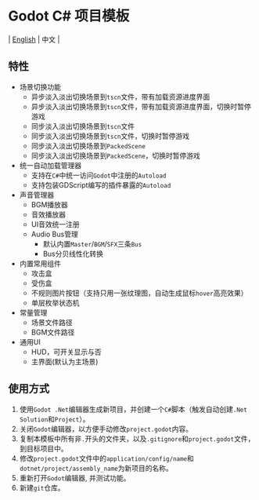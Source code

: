 ﻿# Godot C# 项目模板 
| [English](https://github.com/cuppar/godotnettemplate?tab=readme-ov-file#godot-c-project-template) | 中文 |

## 特性

- 场景切换功能
  - 异步淡入淡出切换场景到`tscn`文件，带有加载资源进度界面
  - 异步淡入淡出切换场景到`tscn`文件，带有加载资源进度界面，切换时暂停游戏
  - 同步淡入淡出切换场景到`tscn`文件
  - 同步淡入淡出切换场景到`tscn`文件，切换时暂停游戏
  - 同步淡入淡出切换场景到`PackedScene`
  - 同步淡入淡出切换场景到`PackedScene`，切换时暂停游戏
- 统一自动加载管理器
  - 支持在`C#`中统一访问`Godot`中注册的`Autoload`
  - 支持包装GDScript编写的插件暴露的`Autoload`
- 声音管理器
  - BGM播放器
  - 音效播放器
  - UI音效统一注册
  - Audio Bus管理
    - 默认内置`Master`/`BGM`/`SFX`三条`Bus`
    - Bus分贝线性化转换
- 内置常用组件
  - 攻击盒
  - 受伤盒
  - 不规则图片按钮（支持只用一张纹理图，自动生成鼠标`hover`高亮效果）
  - 单层枚举状态机
- 常量管理
  - 场景文件路径
  - BGM文件路径
- 通用UI
  - HUD，可开关显示与否
  - 主界面(默认为主场景)


## 使用方式

1. 使用`Godot .Net`编辑器生成新项目，并创建一个`C#`脚本（触发自动创建`.Net` `Solution`和`Project`）。
2. 关闭`Godot`编辑器，以方便手动修改`project.godot`内容。
3. 复制本模板中所有非`.`开头的文件夹，以及`.gitignore`和`project.godot`文件，到目标项目中。
4. 修改`project.godot`文件中的`application/config/name`和`dotnet/project/assembly_name`为新项目的名称。
5. 重新打开`Godot`编辑器, 并测试功能。
6. 新建`git`仓库。